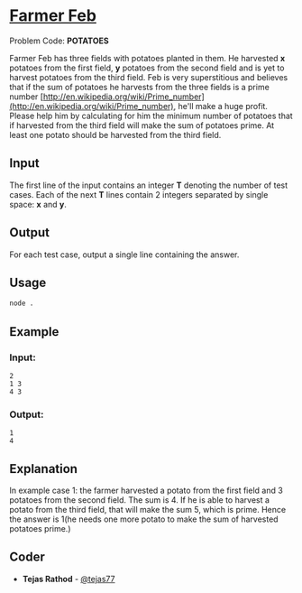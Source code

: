 
# [Farmer Feb](https://www.codechef.com/problems/POTATOES)
Problem Code: **POTATOES**

Farmer Feb has three fields with potatoes planted in them. He harvested **x** potatoes from the first field, **y** potatoes from the second field and is yet to harvest potatoes from the third field. Feb is very superstitious and believes that if the sum of potatoes he harvests from the three fields is a prime number [http://en.wikipedia.org/wiki/Prime_number](http://en.wikipedia.org/wiki/Prime_number), he'll make a huge profit. Please help him by calculating for him the minimum number of potatoes that if harvested from the third field will make the sum of potatoes prime. At least one potato should be harvested from the third field.

## Input

The first line of the input contains an integer **T** denoting the number of test cases. Each of the next **T** lines contain 2 integers separated by single space: **x** and **y**.

## Output

For each test case, output a single line containing the answer.

## Usage
```sh
node .
```
## Example
### Input:
```
2
1 3
4 3
```
### Output:
```
1
4
```
## Explanation

In example case 1: the farmer harvested a potato from the first field and 3 potatoes from the second field. The sum is 4. If he is able to harvest a potato from the third field, that will make the sum 5, which is prime. Hence the answer is 1(he needs one more potato to make the sum of harvested potatoes prime.)

## Coder

* **Tejas Rathod** - [@tejas77](https://github.com/tejas77)
